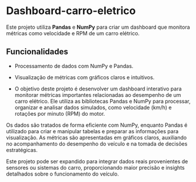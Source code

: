 # Dashboard-carro-eletrico
Este projeto utiliza **Pandas** e **NumPy** para criar um dashboard que monitora métricas como velocidade e RPM de um carro elétrico.

## Funcionalidades
- Processamento de dados com NumPy e Pandas.
- Visualização de métricas com gráficos claros e intuitivos.

- O objetivo deste projeto é desenvolver um dashboard interativo para monitorar métricas importantes relacionadas ao desempenho de um carro elétrico. Ele utiliza as bibliotecas Pandas e NumPy para processar, organizar e analisar dados simulados, como velocidade (km/h) e rotações por minuto (RPM) do motor.

Os dados são tratados de forma eficiente com NumPy, enquanto Pandas é utilizado para criar e manipular tabelas e preparar as informações para visualização. As métricas são apresentadas em gráficos claros, auxiliando no acompanhamento do desempenho do veículo e na tomada de decisões estratégicas.

Este projeto pode ser expandido para integrar dados reais provenientes de sensores ou sistemas do carro, proporcionando maior precisão e insights detalhados sobre o funcionamento do veículo.
